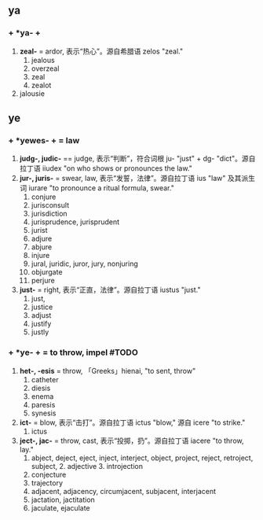 ## ya
### + \*ya- +
1. **zeal-** = ardor, 表示“热心”。源自希腊语 zelos "zeal."
	1. jealous
	2. overzeal
	3. zeal
	4. zealot
2. jalousie



## ye
### + \*yewes- + = law
1. **judg-, judic-** == judge, 表示“判断”，符合词根 ju- "just" + dg- "dict"。源自拉丁语 iiudex "on who shows or pronounces the law."
2. **jur-, juris-** = swear, law, 表示“发誓，法律”。源自拉丁语 ius "law" 及其派生词 iurare "to pronounce a ritual formula, swear."
	1. conjure
	2. jurisconsult
	3. jurisdiction
	4. jurisprudence, jurisprudent
	5. jurist
	6. adjure
	7. abjure
	8. injure
	9. jural, juridic, juror, jury, nonjuring
	14. objurgate
	15. perjure
3. **just-** = right, 表示“正直，法律”。源自拉丁语 iustus "just."
	1. just, 
	2. justice
	3. adjust
	4. justify
	5. justly


### + \*ye- + = to throw, impel #TODO 
1. **het-, -esis** = throw, 「Greeks」hienai, "to sent, throw"
	1. catheter
	2. diesis
	3. enema
	4. paresis
	5. synesis
2. **ict-** = blow, 表示“击打”。源自拉丁语 ictus "blow," 源自 icere "to strike."
	1. ictus
3. **ject-, jac-** = throw, cast, 表示“投掷，扔”。源自拉丁语 iacere "to throw, lay."
	1. abject, deject, eject, inject, interject, object, project, reject, retroject, subject, 
		2. adjective
		3. introjection
	2. conjecture
	3. trajectory
	4. adjacent, adjacency, circumjacent, subjacent, interjacent
	5. jactation, jactitation
	6. jaculate, ejaculate

